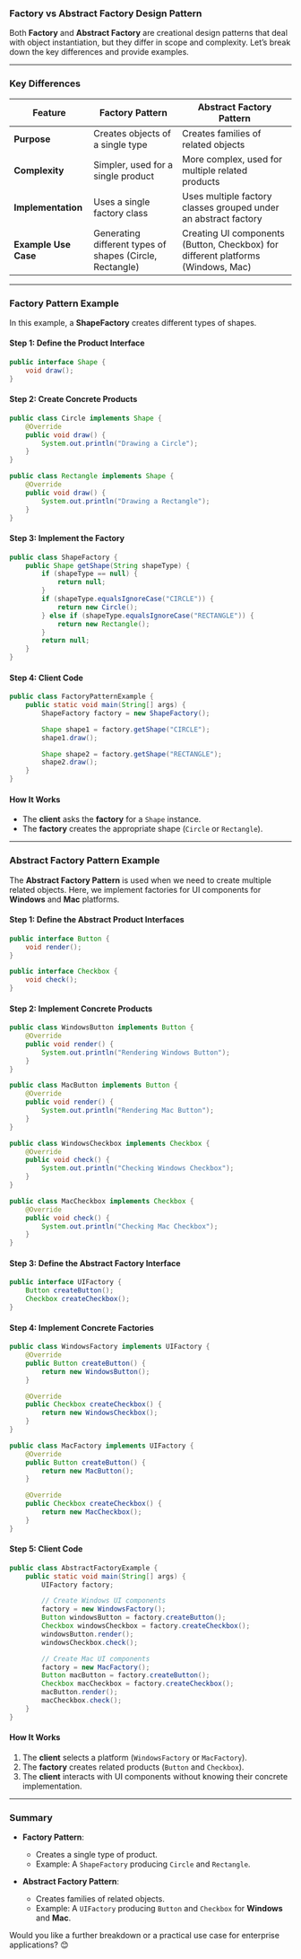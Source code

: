 ### **Factory vs Abstract Factory Design Pattern**
Both **Factory** and **Abstract Factory** are creational design patterns that deal with object instantiation, but they differ in scope and complexity. Let’s break down the key differences and provide examples.

---

### **Key Differences**
| Feature                | Factory Pattern | Abstract Factory Pattern |
|------------------------|----------------|--------------------------|
| **Purpose**            | Creates objects of a single type | Creates families of related objects |
| **Complexity**         | Simpler, used for a single product | More complex, used for multiple related products |
| **Implementation**     | Uses a single factory class | Uses multiple factory classes grouped under an abstract factory |
| **Example Use Case**   | Generating different types of shapes (Circle, Rectangle) | Creating UI components (Button, Checkbox) for different platforms (Windows, Mac) |

---

### **Factory Pattern Example**
In this example, a **ShapeFactory** creates different types of shapes.

#### **Step 1: Define the Product Interface**
```java
public interface Shape {
    void draw();
}
```

#### **Step 2: Create Concrete Products**
```java
public class Circle implements Shape {
    @Override
    public void draw() {
        System.out.println("Drawing a Circle");
    }
}

public class Rectangle implements Shape {
    @Override
    public void draw() {
        System.out.println("Drawing a Rectangle");
    }
}
```

#### **Step 3: Implement the Factory**
```java
public class ShapeFactory {
    public Shape getShape(String shapeType) {
        if (shapeType == null) {
            return null;
        }
        if (shapeType.equalsIgnoreCase("CIRCLE")) {
            return new Circle();
        } else if (shapeType.equalsIgnoreCase("RECTANGLE")) {
            return new Rectangle();
        }
        return null;
    }
}
```

#### **Step 4: Client Code**
```java
public class FactoryPatternExample {
    public static void main(String[] args) {
        ShapeFactory factory = new ShapeFactory();

        Shape shape1 = factory.getShape("CIRCLE");
        shape1.draw();

        Shape shape2 = factory.getShape("RECTANGLE");
        shape2.draw();
    }
}
```
#### **How It Works**
- The **client** asks the **factory** for a `Shape` instance.
- The **factory** creates the appropriate shape (`Circle` or `Rectangle`).

---

### **Abstract Factory Pattern Example**
The **Abstract Factory Pattern** is used when we need to create multiple related objects. Here, we implement factories for UI components for **Windows** and **Mac** platforms.

#### **Step 1: Define the Abstract Product Interfaces**
```java
public interface Button {
    void render();
}

public interface Checkbox {
    void check();
}
```

#### **Step 2: Implement Concrete Products**
```java
public class WindowsButton implements Button {
    @Override
    public void render() {
        System.out.println("Rendering Windows Button");
    }
}

public class MacButton implements Button {
    @Override
    public void render() {
        System.out.println("Rendering Mac Button");
    }
}

public class WindowsCheckbox implements Checkbox {
    @Override
    public void check() {
        System.out.println("Checking Windows Checkbox");
    }
}

public class MacCheckbox implements Checkbox {
    @Override
    public void check() {
        System.out.println("Checking Mac Checkbox");
    }
}
```

#### **Step 3: Define the Abstract Factory Interface**
```java
public interface UIFactory {
    Button createButton();
    Checkbox createCheckbox();
}
```

#### **Step 4: Implement Concrete Factories**
```java
public class WindowsFactory implements UIFactory {
    @Override
    public Button createButton() {
        return new WindowsButton();
    }

    @Override
    public Checkbox createCheckbox() {
        return new WindowsCheckbox();
    }
}

public class MacFactory implements UIFactory {
    @Override
    public Button createButton() {
        return new MacButton();
    }

    @Override
    public Checkbox createCheckbox() {
        return new MacCheckbox();
    }
}
```

#### **Step 5: Client Code**
```java
public class AbstractFactoryExample {
    public static void main(String[] args) {
        UIFactory factory;

        // Create Windows UI components
        factory = new WindowsFactory();
        Button windowsButton = factory.createButton();
        Checkbox windowsCheckbox = factory.createCheckbox();
        windowsButton.render();
        windowsCheckbox.check();

        // Create Mac UI components
        factory = new MacFactory();
        Button macButton = factory.createButton();
        Checkbox macCheckbox = factory.createCheckbox();
        macButton.render();
        macCheckbox.check();
    }
}
```

#### **How It Works**
1. The **client** selects a platform (`WindowsFactory` or `MacFactory`).
2. The **factory** creates related products (`Button` and `Checkbox`).
3. The **client** interacts with UI components without knowing their concrete implementation.

---

### **Summary**
- **Factory Pattern**:
  - Creates a single type of product.
  - Example: A `ShapeFactory` producing `Circle` and `Rectangle`.

- **Abstract Factory Pattern**:
  - Creates families of related objects.
  - Example: A `UIFactory` producing `Button` and `Checkbox` for **Windows** and **Mac**.

Would you like a further breakdown or a practical use case for enterprise applications? 😊
